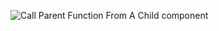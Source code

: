 ![Call Parent Function From A Child component](https://github.com/meir-gazit/call_parent_function_from__cild_component/assets/76516881/e8e6c49f-bd13-4e85-8a9d-17c2f0ecd291)

